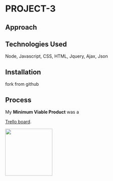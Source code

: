 # PROJECT-3

## Approach


## Technologies Used
Node, Javascript, CSS, HTML, Jquery, Ajax, Json


## Installation 
fork from github

## Process 

My **Minimum Viable Product** was a 

[Trello board](https://trello.com/b/LXTSH04c/wdi-sm-43-project-3).

<img src="./readme-images/scratchw3ork.jpg" style="width: 150px;">
